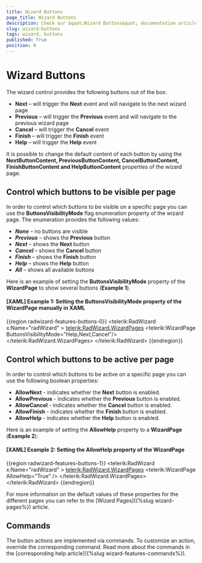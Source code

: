 ```yaml
---
title: Wizard Buttons
page_title: Wizard Buttons
description: Check our &quot;Wizard Buttons&quot; documentation article for the RadWizard {{ site.framework_name }} control.
slug: wizard-buttons
tags: wizard, buttons
published: True
position: 0
---
```


# Wizard Buttons

The wizard control provides the following buttons out of the box:
*	__Next__ – will trigger the __Next__ event and will navigate to the next wizard page
*	__Previous__ – will trigger the __Previous__ event and will navigate to the previous wizard page
*	__Cancel__ – will trigger the __Cancel__ event
*	__Finish__ – will trigger the __Finish__ event
*	__Help__ – will trigger the __Help__ event

It is possible to change the default content of each button by using the __NextButtonContent, PreviousButtonContent, CancelButtonContent, FinishButtonContent and HelpButtonContent__ properties of the wizard page.

## Control which buttons to be visible per page

In order to control which buttons to be visible on a specific page you can use the __ButtonsVisibilityMode__ flag enumeration property of the wizard page.  The enumeration provides the following values: 
 * ___None___ – no buttons are visible
 * ___Previous___ – shows the __Previous__ button
 * ___Next___ – shows the __Next__ button
 * ___Cancel___ – shows the __Cancel__ button
 * ___Finish___ – shows the __Finish__ button
 * ___Help___ – shows the __Help__ button
 * ___All___ – shows all available buttons

Here is an example of setting the __ButtonsVisibilityMode__ property of the __WizardPage__ to show several buttons (__Example 1__). 

#### __[XAML] Example 1: Setting the ButtonsVisibilityMode property of the WizardPage manually in XAML__
{{region radwizard-features-buttons-0}}
	<telerik:RadWizard x:Name="radWizard" >
		<telerik:RadWizard.WizardPages>
			<telerik:WizardPage ButtonsVisibilityMode="Help,Next,Cancel"/>
		</telerik:RadWizard.WizardPages>
	</telerik:RadWizard>
{{endregion}}

## Control which buttons to be active per page 

In order to control which buttons to be active on a specific page you can use the following boolean properties:  
* __AllowNext__ - indicates whether the __Next__ button is enabled.
* __AllowPrevious__ - indicates whether the __Previous__ button is enabled.
* __AllowCancel__ - indicates whether the __Cancel__ button is enabled.
* __AllowFinish__ - indicates whether the __Finish__ button is enabled.
* __AllowHelp__ - indicates whether the __Help__ button is enabled.

Here is an example of setting the __AllowHelp__ property to a __WizardPage__ (__Example 2__):

#### __[XAML] Example 2: Setting the AllowHelp property of the WizardPage__ 
{{region radwizard-features-buttons-1}}
	<telerik:RadWizard x:Name="radWizard" >
		<telerik:RadWizard.WizardPages>
			<telerik:WizardPage AllowHelp="True" />
		</telerik:RadWizard.WizardPages>
	</telerik:RadWizard>
{{endregion}}

For more information on the default values of these properties for the different pages you can refer to the [Wizard Pages]({%slug wizard-pages%}) article.

## Commands

The button actions are implemented via commands. To customize an action, override the corresponding command. Read more about the commands in the [corresponding help article]({%slug wizard-features-commands%}).
